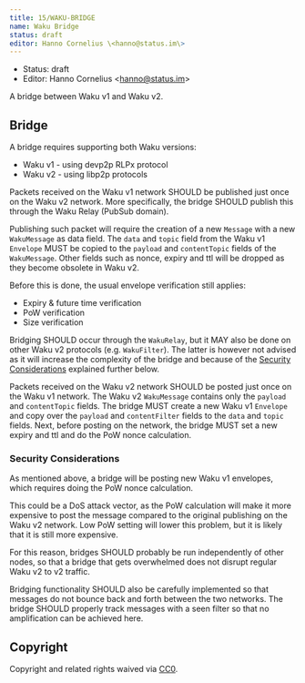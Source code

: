 ```yaml
---
title: 15/WAKU-BRIDGE
name: Waku Bridge
status: draft
editor: Hanno Cornelius \<hanno@status.im\>
---
```

- Status: draft
- Editor: Hanno Cornelius \<hanno@status.im\>

A bridge between Waku v1 and Waku v2.

## Bridge

A bridge requires supporting both Waku versions:

* Waku v1 - using devp2p RLPx protocol
* Waku v2 - using libp2p protocols

Packets received on the Waku v1 network SHOULD be published just once on the
Waku v2 network. More specifically, the bridge SHOULD publish
this through the Waku Relay (PubSub domain).

Publishing such packet will require the creation of a new `Message` with a
new `WakuMessage` as data field. The `data` and `topic` field from the Waku v1
`Envelope` MUST be copied to the `payload` and `contentTopic` fields of the
`WakuMessage`. Other fields such as nonce, expiry and ttl will be dropped as
they become obsolete in Waku v2.

Before this is done, the usual envelope verification still applies:

* Expiry & future time verification
* PoW verification
* Size verification

Bridging SHOULD occur through the `WakuRelay`, but it MAY also be done on other Waku
v2 protocols (e.g. `WakuFilter`). The latter is however not advised as it will
increase the complexity of the bridge and because of the
[Security Considerations](#security-considerations) explained further below.

Packets received on the Waku v2 network SHOULD be posted just once on the Waku
v1 network. The Waku v2 `WakuMessage` contains only the `payload` and
`contentTopic` fields. The bridge MUST create a new Waku v1 `Envelope` and
copy over the `payload` and `contentFilter` fields to the `data` and `topic`
fields. Next, before posting on the network, the bridge MUST set a new expiry
and ttl and do the PoW nonce calculation.

### Security Considerations
As mentioned above, a bridge will be posting new Waku v1 envelopes, which
requires doing the PoW nonce calculation.

This could be a DoS attack vector, as the PoW calculation will make it more
expensive to post the message compared to the original publishing on the Waku v2
network. Low PoW setting will lower this problem, but it is likely that it is
still more expensive.

For this reason, bridges SHOULD probably be run independently of other nodes, so
that a bridge that gets overwhelmed does not disrupt regular Waku v2 to v2
traffic.

Bridging functionality SHOULD also be carefully implemented so that messages do
not bounce back and forth between the two networks. The bridge SHOULD properly
track messages with a seen filter so that no amplification can be achieved here.

## Copyright

Copyright and related rights waived via
[CC0](https://creativecommons.org/publicdomain/zero/1.0/).
